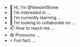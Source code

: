 - 👋 Hi, I’m @Venom19vme
- 👀 I’m interested in ...
- 🌱 I’m currently learning ...
- 💞️ I’m looking to collaborate on ...
- 📫 How to reach me ...
- 😄 Pronouns: ...
- ⚡ Fun fact: ...

<!---
Venom19vme/Venom19vme is a ✨ special ✨ repository because its `README.md` (this file) appears on your GitHub profile.
You can click the Preview link to take a look at your changes.
--->
